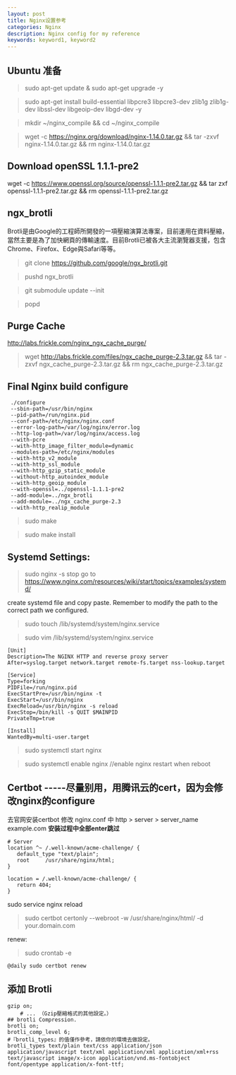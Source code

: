 ```yaml
---
layout: post
title: Nginx设置参考
categories: Nginx
description: Nginx config for my reference
keywords: keyword1, keyword2
---
```


Ubuntu 准备
---------------
> sudo apt-get update & sudo apt-get upgrade -y

> sudo apt-get install build-essential libpcre3 libpcre3-dev zlib1g zlib1g-dev libssl-dev libgeoip-dev libgd-dev -y

> mkdir ~/nginx_compile && cd ~/nginx_compile

> wget -c https://nginx.org/download/nginx-1.14.0.tar.gz && tar -zxvf nginx-1.14.0.tar.gz && rm nginx-1.14.0.tar.gz

Download openSSL 1.1.1-pre2
-----------------------------

wget -c https://www.openssl.org/source/openssl-1.1.1-pre2.tar.gz && tar zxf openssl-1.1.1-pre2.tar.gz && rm openssl-1.1.1-pre2.tar.gz


ngx_brotli
-----------------------------
Brotli是由Google的工程師所開發的一項壓縮演算法專案，目前運用在資料壓縮，當然主要是為了加快網頁的傳輸速度。目前Brotli已被各大主流瀏覽器支援，包含Chrome、Firefox、Edge與Safari等等。

> git clone https://github.com/google/ngx_brotli.git

> pushd ngx_brotli

> git submodule update --init

> popd

Purge Cache
-----------------------------

http://labs.frickle.com/nginx_ngx_cache_purge/

> wget http://labs.frickle.com/files/ngx_cache_purge-2.3.tar.gz && tar -zxvf ngx_cache_purge-2.3.tar.gz && rm ngx_cache_purge-2.3.tar.gz


Final Nginx build configure
-----------------------------
```
 ./configure
 --sbin-path=/usr/bin/nginx 
 --pid-path=/run/nginx.pid
 --conf-path=/etc/nginx/nginx.conf 
 --error-log-path=/var/log/nginx/error.log 
 --http-log-path=/var/log/nginx/access.log 
 --with-pcre 
 --with-http_image_filter_module=dynamic 
 --modules-path=/etc/nginx/modules 
 --with-http_v2_module 
 --with-http_ssl_module 
 --with-http_gzip_static_module 
 --without-http_autoindex_module
 --with-http_geoip_module
 --with-openssl=../openssl-1.1.1-pre2 
 --add-module=../ngx_brotli
 --add-module=../ngx_cache_purge-2.3
 --with-http_realip_module
 ```
 
 > sudo make 
 
 > sudo make install
 
 
Systemd Settings:
-----------------------------
> sudo nginx -s stop
go to https://www.nginx.com/resources/wiki/start/topics/examples/systemd/

create systemd file and copy paste. Remember to modify the path to the correct path we configured.
> sudo touch /lib/systemd/system/nginx.service

> sudo vim /lib/systemd/system/nginx.service

```
[Unit]
Description=The NGINX HTTP and reverse proxy server
After=syslog.target network.target remote-fs.target nss-lookup.target

[Service]
Type=forking
PIDFile=/run/nginx.pid
ExecStartPre=/usr/bin/nginx -t
ExecStart=/usr/bin/nginx
ExecReload=/usr/bin/nginx -s reload
ExecStop=/bin/kill -s QUIT $MAINPID
PrivateTmp=true

[Install]
WantedBy=multi-user.target
```

> sudo systemctl start nginx

> sudo systemctl enable nginx    //enable nginx restart when reboot

Certbot   -----尽量别用，用腾讯云的cert，因为会修改nginx的configure
----------------------------------------------------------
去官网安装certbot
修改 nginx.conf 中 http > server > server_name example.com
**安装过程中全部enter跳过**

```
# Server
location ^~ /.well-known/acme-challenge/ {
   default_type "text/plain";
   root     /usr/share/nginx/html;
}

location = /.well-known/acme-challenge/ {
   return 404;
}
```

sudo service nginx reload

> sudo certbot certonly --webroot -w /usr/share/nginx/html/ -d your.domain.com

renew:

> sudo crontab -e

```
@daily sudo certbot renew
```

添加 Brotli
-----------------------------
```
gzip on;
    # ... （Gzip壓縮格式的其他設定。）
## brotli Compression.
brotli on;
brotli_comp_level 6;
#『brotli_types』的值僅作參考，請依你的環境去做設定。
brotli_types text/plain text/css application/json application/javascript text/xml application/xml application/xml+rss text/javascript image/x-icon application/vnd.ms-fontobject font/opentype application/x-font-ttf;
```